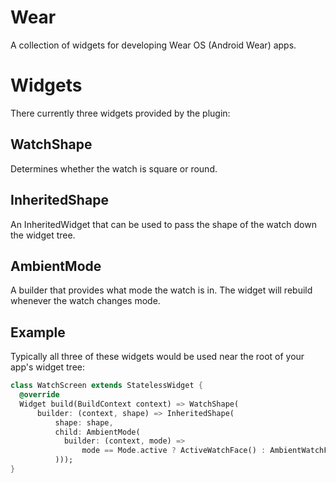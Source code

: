 # Wear

A collection of widgets for developing Wear OS (Android Wear) apps.

# Widgets

There currently three widgets provided by the plugin:

## WatchShape

Determines whether the watch is square or round.

## InheritedShape

An InheritedWidget that can be used to pass the shape of the watch down the widget tree.

## AmbientMode

A builder that provides what mode the watch is in. The widget will rebuild whenever the watch changes mode.

## Example

Typically all three of these widgets would be used near the root of your app's widget tree:

```dart
class WatchScreen extends StatelessWidget {
  @override
  Widget build(BuildContext context) => WatchShape(
      builder: (context, shape) => InheritedShape(
          shape: shape,
          child: AmbientMode(
            builder: (context, mode) =>
                mode == Mode.active ? ActiveWatchFace() : AmbientWatchFace(),
          )));
}
```
